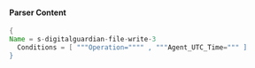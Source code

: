 #### Parser Content
```Java
{
Name = s-digitalguardian-file-write-3
  Conditions = [ """Operation="""" , """Agent_UTC_Time=""" ]
}
```